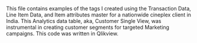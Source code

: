 This file contains examples of the tags I created using the Transaction Data, Line Item Data, and Item attributes master for a nationwide cineplex client in India. 
This Analytics data table, aka, Customer Single View, was instrumental in creating customer segments for targeted Marketing campaigns. This code was written in Qlikview.
